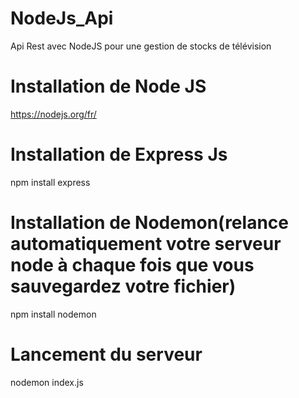 # NodeJs_Api
Api Rest avec NodeJS  pour une gestion de stocks de télévision

# Installation de Node JS

https://nodejs.org/fr/


# Installation de Express Js 

npm install express

# Installation de Nodemon(relance automatiquement votre serveur node à chaque fois que vous sauvegardez votre fichier)

npm install nodemon 

# Lancement du serveur

nodemon index.js
